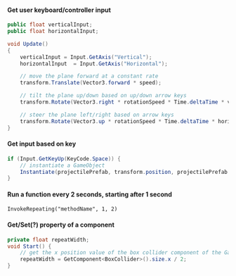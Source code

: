 
#### Get user keyboard/controller input
```cs
public float verticalInput;
public float horizontalInput;

void Update()
{
    verticalInput = Input.GetAxis("Vertical");
    horizontalInput  = Input.GetAxis("Horizontal");

    // move the plane forward at a constant rate
    transform.Translate(Vector3.forward * speed);

    // tilt the plane up/down based on up/down arrow keys
    transform.Rotate(Vector3.right * rotationSpeed * Time.deltaTime * verticalInput);

    // steer the plane left/right based on arrow keys
    transform.Rotate(Vector3.up * rotationSpeed * Time.deltaTime * horizontalInput);
}

```

#### Get input based on key
```cs
if (Input.GetKeyUp(KeyCode.Space)) {
    // instantiate a GameObject
    Instantiate(projectilePrefab, transform.position, projectilePrefab.transform.rotation);
}
```

#### Run a function every 2 seconds, starting after 1 second
`InvokeRepeating("methodName", 1, 2)`

#### Get/Set(?) property of a component
```cs
private float repeatWidth;
void Start() {
    // get the x position value of the box collider component of the GameObject that this script it attached to
    repeatWidth = GetComponent<BoxCollider>().size.x / 2;
}
```
